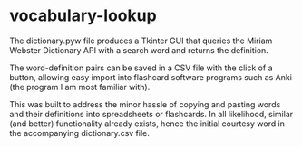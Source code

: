# vocabulary-lookup

The dictionary.pyw file produces a Tkinter GUI that queries the Miriam Webster Dictionary API with a search word and returns the definition.

The word-definition pairs can be saved in a CSV file with the click of a button, allowing easy import into flashcard software programs such as Anki (the program I am most familiar with).

This was built to address the minor hassle of copying and pasting words and their definitions into spreadsheets or flashcards. In all likelihood, similar (and better) functionality already exists, hence the initial courtesy word in the accompanying dictionary.csv file.
